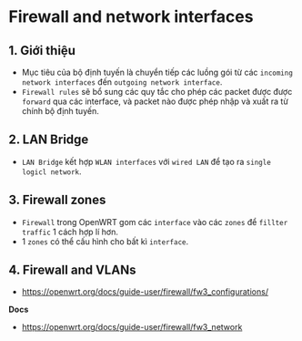 # Firewall and network interfaces
## 1. Giới thiệu
- Mục tiêu của bộ định tuyến là chuyển tiếp các luồng gói từ các `incoming network interfaces` đến `outgoing network interface`.
- `Firewall rules` sẽ bổ sung các quy tắc cho phép các packet được được `forward` qua các interface, và packet nào được phép nhập và xuất ra từ chính bộ định tuyến.

## 2. LAN Bridge
- `LAN Bridge` kết hợp `WLAN interfaces` với `wired LAN` để tạo ra `single logicl network`.

## 3. Firewall zones
- `Firewall` trong OpenWRT gom các `interface` vào các `zones` để `fillter traffic` 1 cách hợp lí hơn.
- 1 `zones` có thể cấu hình cho bất kì `interface`.

## 4. Firewall and VLANs
- https://openwrt.org/docs/guide-user/firewall/fw3_configurations/

__Docs__
- https://openwrt.org/docs/guide-user/firewall/fw3_network